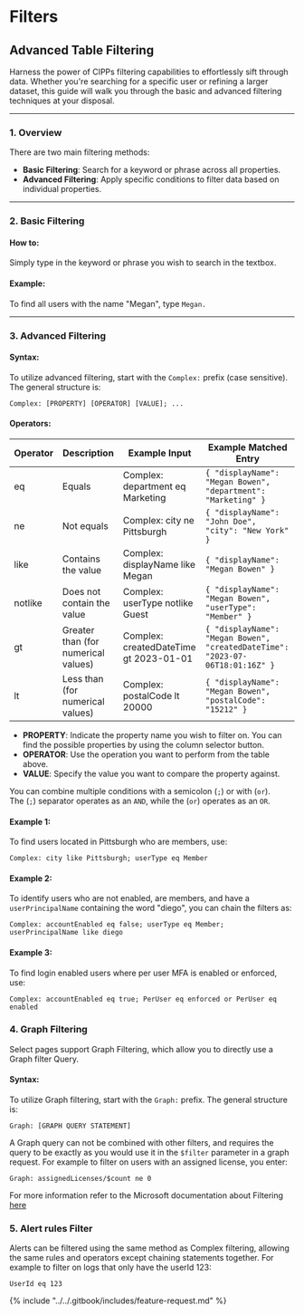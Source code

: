 # Filters

## Advanced Table Filtering

Harness the power of CIPPs filtering capabilities to effortlessly sift through data. Whether you're searching for a specific user or refining a larger dataset, this guide will walk you through the basic and advanced filtering techniques at your disposal.

***

### 1. Overview

There are two main filtering methods:

* **Basic Filtering**: Search for a keyword or phrase across all properties.
* **Advanced Filtering**: Apply specific conditions to filter data based on individual properties.

***

### 2. Basic Filtering

#### How to:

Simply type in the keyword or phrase you wish to search in the textbox.

#### Example:

To find all users with the name "Megan", type `Megan.`

***

### 3. Advanced Filtering

#### Syntax:

To utilize advanced filtering, start with the `Complex:` prefix (case sensitive). The general structure is:

```vbnet
Complex: [PROPERTY] [OPERATOR] [VALUE]; ...
```

#### Operators:

| Operator | Description                         | Example Input                          | Example Matched Entry                                                         |
| -------- | ----------------------------------- | -------------------------------------- | ----------------------------------------------------------------------------- |
| eq       | Equals                              | Complex: department eq Marketing       | `{ "displayName": "Megan Bowen", "department": "Marketing" }`                 |
| ne       | Not equals                          | Complex: city ne Pittsburgh            | `{ "displayName": "John Doe", "city": "New York" }`                           |
| like     | Contains the value                  | Complex: displayName like Megan        | `{ "displayName": "Megan Bowen" }`                                            |
| notlike  | Does not contain the value          | Complex: userType notlike Guest        | `{ "displayName": "Megan Bowen", "userType": "Member" }`                      |
| gt       | Greater than (for numerical values) | Complex: createdDateTime gt 2023-01-01 | `{ "displayName": "Megan Bowen", "createdDateTime": "2023-07-06T18:01:16Z" }` |
| lt       | Less than (for numerical values)    | Complex: postalCode lt 20000           | `{ "displayName": "Megan Bowen", "postalCode": "15212" }`                     |

* **PROPERTY**: Indicate the property name you wish to filter on. You can find the possible properties by using the column selector button.
* **OPERATOR**: Use the operation you want to perform from the table above.
* **VALUE**: Specify the value you want to compare the property against.

You can combine multiple conditions with a semicolon (`;`) or with (`or`).\
The (`;`) separator operates as an `AND`, while the (`or`) operates as an `OR`.

#### Example 1:

To find users located in Pittsburgh who are members, use:

```vbnet
Complex: city like Pittsburgh; userType eq Member
```

#### Example 2:

To identify users who are not enabled, are members, and have a `userPrincipalName` containing the word "diego", you can chain the filters as:

```vbnet
Complex: accountEnabled eq false; userType eq Member; userPrincipalName like diego
```

#### Example 3:

To find login enabled users where per user MFA is enabled or enforced, use:

```vbnet
Complex: accountEnabled eq true; PerUser eq enforced or PerUser eq enabled
```

### 4. Graph Filtering

Select pages support Graph Filtering, which allow you to directly use a Graph filter Query.

#### Syntax:

To utilize Graph filtering, start with the `Graph:` prefix. The general structure is:

```vbnet
Graph: [GRAPH QUERY STATEMENT]
```

A Graph query can not be combined with other filters, and requires the query to be exactly as you would use it in the `$filter` parameter in a graph request. For example to filter on users with an assigned license, you enter:

```vbnet
Graph: assignedLicenses/$count ne 0
```

For more information refer to the Microsoft documentation about Filtering [here](https://learn.microsoft.com/en-us/graph/filter-query-parameter?tabs=http)

### 5. Alert rules Filter

Alerts can be filtered using the same method as Complex filtering, allowing the same rules and operators except chaining statements together. For example to filter on logs that only have the userId 123:

```vbnet
UserId eq 123
```



{% include "../../.gitbook/includes/feature-request.md" %}
